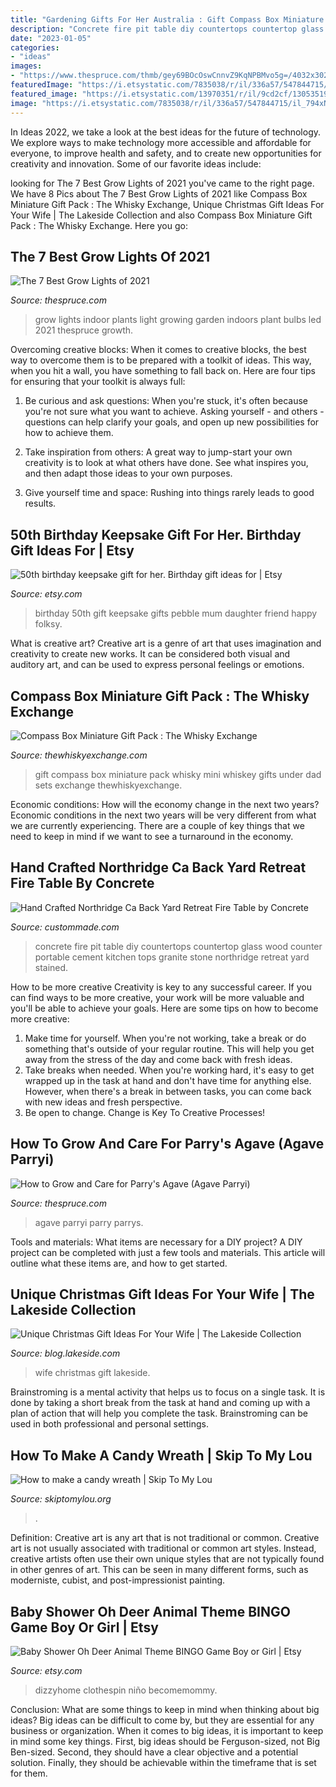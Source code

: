 ```yaml
---
title: "Gardening Gifts For Her Australia : Gift Compass Box Miniature Pack Whisky Mini Whiskey Gifts Under Dad Sets Exchange Thewhiskyexchange"
description: "Concrete fire pit table diy countertops countertop glass wood counter portable cement kitchen tops granite stone northridge retreat yard stained"
date: "2023-01-05"
categories:
- "ideas"
images:
- "https://www.thespruce.com/thmb/gey69BOcOswCnnvZ9KqNPBMvo5g=/4032x3024/filters:fill(auto,1)/indoor-garden-at-reykjavik--iceland-1057461066-5be36e83c9e77c0051b1ef44.jpg"
featuredImage: "https://i.etsystatic.com/7835038/r/il/336a57/547844715/il_794xN.547844715_ghja.jpg"
featured_image: "https://i.etsystatic.com/13970351/r/il/9cd2cf/1305351980/il_fullxfull.1305351980_myes.jpg"
image: "https://i.etsystatic.com/7835038/r/il/336a57/547844715/il_794xN.547844715_ghja.jpg"
---
```



In Ideas 2022, we take a look at the best ideas for the future of technology. We explore ways to make technology more accessible and affordable for everyone, to improve health and safety, and to create new opportunities for creativity and innovation. Some of our favorite ideas include: 

	

		
looking for The 7 Best Grow Lights of 2021 you've came to the right page. We have 8 Pics about The 7 Best Grow Lights of 2021 like Compass Box Miniature Gift Pack : The Whisky Exchange, Unique Christmas Gift Ideas For Your Wife | The Lakeside Collection and also Compass Box Miniature Gift Pack : The Whisky Exchange. Here you go:
		
    
## The 7 Best Grow Lights Of 2021

<img loading=lazy src="https://www.thespruce.com/thmb/gey69BOcOswCnnvZ9KqNPBMvo5g=/4032x3024/filters:fill(auto,1)/indoor-garden-at-reykjavik--iceland-1057461066-5be36e83c9e77c0051b1ef44.jpg" onerror="this.onerror=null;this.src='https://tse4.mm.bing.net/th?id=OIP.7o0i39nLEoU7V1HnHmK24QHaFj&amp;pid=15.1';" alt="The 7 Best Grow Lights of 2021">

_Source: thespruce.com_

>grow lights indoor plants light growing garden indoors plant bulbs led 2021 thespruce growth. 

	

Overcoming creative blocks:
When it comes to creative blocks, the best way to overcome them is to be prepared with a toolkit of ideas. This way, when you hit a wall, you have something to fall back on. Here are four tips for ensuring that your toolkit is always full:
1. Be curious and ask questions: When you're stuck, it's often because you're not sure what you want to achieve. Asking yourself - and others - questions can help clarify your goals, and open up new possibilities for how to achieve them.

2. Take inspiration from others: A great way to jump-start your own creativity is to look at what others have done. See what inspires you, and then adapt those ideas to your own purposes.

3. Give yourself time and space: Rushing into things rarely leads to good results.

    
## 50th Birthday Keepsake Gift For Her. Birthday Gift Ideas For | Etsy

<img loading=lazy src="https://i.etsystatic.com/13970351/r/il/9cd2cf/1305351980/il_fullxfull.1305351980_myes.jpg" onerror="this.onerror=null;this.src='https://tse3.mm.bing.net/th?id=OIP.ERN59kkCQMUm1KmlRv5RtAHaJ4&amp;pid=15.1';" alt="50th birthday keepsake gift for her. Birthday gift ideas for | Etsy">

_Source: etsy.com_

>birthday 50th gift keepsake gifts pebble mum daughter friend happy folksy. 

	

What is creative art?
Creative art is a genre of art that uses imagination and creativity to create new works. It can be considered both visual and auditory art, and can be used to express personal feelings or emotions.

    
## Compass Box Miniature Gift Pack : The Whisky Exchange

<img loading=lazy src="https://img.thewhiskyexchange.com/540/mini_sets_com1.jpg" onerror="this.onerror=null;this.src='https://tse1.mm.bing.net/th?id=OIP.b_fd7AecIyiFk4lU1YE4jgHaJ4&amp;pid=15.1';" alt="Compass Box Miniature Gift Pack : The Whisky Exchange">

_Source: thewhiskyexchange.com_

>gift compass box miniature pack whisky mini whiskey gifts under dad sets exchange thewhiskyexchange. 

	

Economic conditions: How will the economy change in the next two years?
Economic conditions in the next two years will be very different from what we are currently experiencing. There are a couple of key things that we need to keep in mind if we want to see a turnaround in the economy.

    
## Hand Crafted Northridge Ca Back Yard Retreat Fire Table By Concrete

<img loading=lazy src="https://images.custommade.com/TT3NW2OqNfveBIyh3s-nqcdDhe4=/custommade-photosets/83887/83887.221996.jpg" onerror="this.onerror=null;this.src='https://tse3.mm.bing.net/th?id=OIP.9QN-xeeaMvfd9g2u1nbLdAHaE7&amp;pid=15.1';" alt="Hand Crafted Northridge Ca Back Yard Retreat Fire Table by Concrete">

_Source: custommade.com_

>concrete fire pit table diy countertops countertop glass wood counter portable cement kitchen tops granite stone northridge retreat yard stained. 

	

How to be more creative
Creativity is key to any successful career. If you can find ways to be more creative, your work will be more valuable and you'll be able to achieve your goals. Here are some tips on how to become more creative: 
1. Make time for yourself. When you're not working, take a break or do something that's outside of your regular routine. This will help you get away from the stress of the day and come back with fresh ideas. 
2. Take breaks when needed. When you're working hard, it's easy to get wrapped up in the task at hand and don't have time for anything else. However, when there's a break in between tasks, you can come back with new ideas and fresh perspective. 
3. Be open to change. Change is Key To Creative Processes!

    
## How To Grow And Care For Parry&#039;s Agave (Agave Parryi)

<img loading=lazy src="https://www.thespruce.com/thmb/vp1AU7r7ZY1N4_HOAqgRtmEiSSg=/6016x4016/filters:fill(auto,1)/growing-parrys-agave-agave-parryi-5100831_hero-089d92057ae344889fa155b5c4cddee3.jpg" onerror="this.onerror=null;this.src='https://tse1.mm.bing.net/th?id=OIP.0BozU4GlN9nPH3rnoo4VCgHaE8&amp;pid=15.1';" alt="How to Grow and Care for Parry&#039;s Agave (Agave Parryi)">

_Source: thespruce.com_

>agave parryi parry parrys. 

	

Tools and materials: What items are necessary for a DIY project?
A DIY project can be completed with just a few tools and materials. This article will outline what these items are, and how to get started.

    
## Unique Christmas Gift Ideas For Your Wife | The Lakeside Collection

<img loading=lazy src="https://blog.lakeside.com/wp-content/uploads/2019/10/wife-10.29.png" onerror="this.onerror=null;this.src='https://tse3.mm.bing.net/th?id=OIP.L0Ipu80MKkXDQX3WyjMq2gHaDj&amp;pid=15.1';" alt="Unique Christmas Gift Ideas For Your Wife | The Lakeside Collection">

_Source: blog.lakeside.com_

>wife christmas gift lakeside. 

	

Brainstroming is a mental activity that helps us to focus on a single task. It is done by taking a short break from the task at hand and coming up with a plan of action that will help you complete the task. Brainstroming can be used in both professional and personal settings.

    
## How To Make A Candy Wreath | Skip To My Lou

<img loading=lazy src="https://www.skiptomylou.org/wp-content/uploads/2008/12/candy-wreath-1-1.jpg" onerror="this.onerror=null;this.src='https://tse3.mm.bing.net/th?id=OIP.5OV1tqbGDrs0vIkhjQjyygAAAA&amp;pid=15.1';" alt="How to make a candy wreath | Skip To My Lou">

_Source: skiptomylou.org_

>. 

	

Definition: Creative art is any art that is not traditional or common.
Creative art is not usually associated with traditional or common art styles. Instead, creative artists often use their own unique styles that are not typically found in other genres of art. This can be seen in many different forms, such as moderniste, cubist, and post-impressionist painting.

    
## Baby Shower Oh Deer Animal Theme BINGO Game Boy Or Girl | Etsy

<img loading=lazy src="https://i.etsystatic.com/7835038/r/il/336a57/547844715/il_794xN.547844715_ghja.jpg" onerror="this.onerror=null;this.src='https://tse4.mm.bing.net/th?id=OIP.Opp013_fdQ3niKRWJy1rWwHaLf&amp;pid=15.1';" alt="Baby Shower Oh Deer Animal Theme BINGO Game Boy or Girl | Etsy">

_Source: etsy.com_

>dizzyhome clothespin niño becomemommy. 

	

Conclusion: What are some things to keep in mind when thinking about big ideas?
Big ideas can be difficult to come by, but they are essential for any business or organization. When it comes to big ideas, it is important to keep in mind some key things. First, big ideas should be Ferguson-sized, not Big Ben-sized. Second, they should have a clear objective and a potential solution. Finally, they should be achievable within the timeframe that is set for them.

